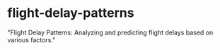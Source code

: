 # flight-delay-patterns
"Flight Delay Patterns: Analyzing and predicting flight delays based on various factors."


